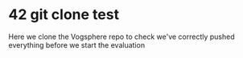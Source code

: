# 42 git clone test

Here we clone the Vogsphere repo to check we've correctly pushed everything before we start the evaluation